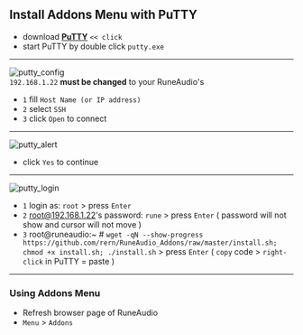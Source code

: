 Install Addons Menu with PuTTY
---

- download [**PuTTY**](https://the.earth.li/~sgtatham/putty/latest/w32/putty.exe) `<< click`
- start PuTTY by double click `putty.exe`
---
![putty_config](https://github.com/rern/RuneAudio/blob/master/Addons_install/putty_config.png)  
`192.168.1.22` **must be changed** to your RuneAudio's
- `1` fill `Host Name (or IP address)`
- `2` select `SSH`
- `3` click `Open` to connect
---
![putty_alert](https://github.com/rern/RuneAudio/blob/master/Addons_install/putty_alert.png)
- click `Yes` to continue
---
![putty_login](https://github.com/rern/RuneAudio/blob/master/Addons_install/putty_login.png)  
- `1` login as: `root` > press `Enter`
- `2` root@192.168.1.22's password: `rune` > press `Enter` ( password will not show and cursor will not move )
- `3` root@runeaudio:~ # `wget -qN --show-progress https://github.com/rern/RuneAudio_Addons/raw/master/install.sh; chmod +x install.sh; ./install.sh` > press `Enter` ( `copy` code > `right-click` in PuTTY = paste )  

<hr>

### Using Addons Menu  
- Refresh browser page of RuneAudio
- `Menu` > `Addons`

